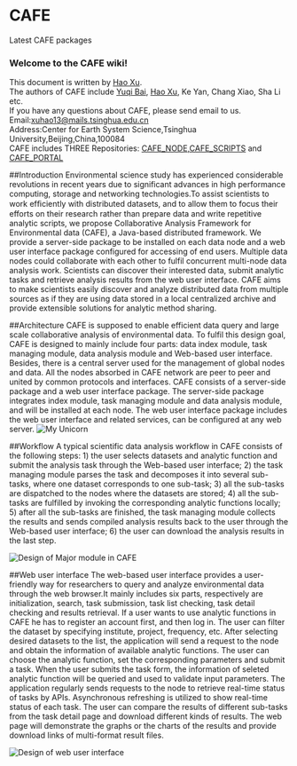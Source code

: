 # CAFE
Latest CAFE packages
### Welcome to the CAFE wiki!
This document is written by [Hao Xu](https://www.researchgate.net/profile/Hao_Xu31).      
The authors of CAFE include [Yuqi Bai](http://yuqibai.net), [Hao Xu](https://www.researchgate.net/profile/Hao_Xu31), Ke Yan, Chang Xiao, Sha Li etc.    
If you have any questions about CAFE, please send email to us.    
Email:xuhao13@mails.tsinghua.edu.cn      
Address:Center for Earth System Science,Tsinghua University,Beijing,China,100084     
CAFE includes THREE Repositories: [CAFE_NODE](https://github.com/THU-EarthInformationScienceLab/CAFE_NODE),[CAFE_SCRIPTS](https://github.com/THU-EarthInformationScienceLab/CAFE_SCRIPTS) and [CAFE_PORTAL](https://github.com/THU-EarthInformationScienceLab/CAFE_PORTAL)


##Introduction
Environmental science study has experienced considerable revolutions in recent years due to significant advances in high performance computing, storage and networking technologies.To assist scientists to work efﬁciently with distributed datasets, and to allow them to focus their efforts on their research rather than prepare data and write repetitive analytic scripts, we propose Collaborative Analysis Framework for Environmental data (CAFE), a Java-based distributed framework. We provide a server-side package to be installed on each data node and a web user interface package configured for accessing of end users. Multiple data nodes could collaborate with each other to fulfil concurrent multi-node data analysis work. Scientists can discover their interested data, submit analytic tasks and retrieve analysis results from the web user interface. CAFE aims to make scientists easily discover and analyze distributed data from multiple sources as if they are using data stored in a local centralized archive and provide extensible solutions for analytic method sharing.

##Architecture
CAFE is supposed to enable efficient data query and large scale collaborative analysis of environmental data. To fulfil this design goal, CAFE is designed to mainly include four parts: data index module, task managing module, data analysis module and Web-based user interface. Besides, there is a central server used for the management of global nodes and data. All the nodes absorbed in CAFE network are peer to peer and united by common protocols and interfaces. CAFE consists of a server-side package and a web user interface package. The server-side package integrates index module, task managing module and data analysis module, and will be installed at each node. The web user interface package includes the web user interface and related services, can be configured at any web server.
![My Unicorn](http://ww1.sinaimg.cn/mw690/46083cc0jw1ez65heigo7j20xz0kutbd.jpg)

##Workflow
A typical scientific data analysis workflow in CAFE consists of the following steps: 1) the user selects datasets and analytic function and submit the analysis task through the Web-based user interface; 2) the task managing module parses the task and decomposes it into several sub-tasks, where one dataset corresponds to one sub-task; 3) all the sub-tasks are dispatched to the nodes where the datasets are stored; 4) all the sub-tasks are fulfilled by invoking the corresponding analytic functions locally; 5) after all the sub-tasks are finished, the task managing module collects the results and sends compiled analysis results back to the user through the Web-based user interface; 6) the user can download the analysis results in the last step.        

![Design of Major module in CAFE](http://ww3.sinaimg.cn/mw690/46083cc0jw1ez6727qd5xj20s60jxq8v.jpg)

##Web user interface
The web-based user interface provides a user-friendly way for researchers to query and analyze environmental data through the web browser.It mainly includes six parts, respectively are initialization, search, task submission, task list checking, task detail checking and results retrieval. If a user wants to use analytic functions in CAFE he has to register an account first, and then log in. The user can filter the dataset by specifying institute, project, frequency, etc. After selecting desired datasets to the list, the application will send a request to the node and obtain the information of available analytic functions. The user can choose the analytic function, set the corresponding parameters and submit a task.
When the user submits the task form, the information of seleted analytic function will be queried and used to validate input parameters. The application regularly sends requests to the node to retrieve real-time status of tasks by APIs. Asynchronous refreshing is utilized to show real-time status of each task. The user can compare the results of different sub-tasks from the task detail page and download different kinds of results. The web page will demonstrate the graphs or the charts of the results and provide download links of multi-format result files.       

![Design of web user interface](http://ww3.sinaimg.cn/mw690/46083cc0jw1ez7d8wdwysj20rn0jg0x0.jpg)
